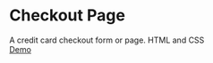 # Checkout Page

A credit card checkout form or page.
HTML and CSS<br>
[Demo](https://sharishth.github.io/card-checkout)
